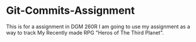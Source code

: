 # Git-Commits-Assignment
This is for a assignment in DGM 260R
I am going to use my assignment as a way to track My Recently made RPG "Heros of The Third Planet".
